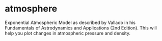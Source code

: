 # atmosphere
Exponential Atmospheric Model as described by Vallado in his Fundamentals of Astrodynamics and Applications (2nd Edition). This will help you plot changes in atmospheric pressure and density.
